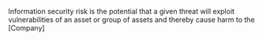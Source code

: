Information security risk is the potential that a given threat will exploit vulnerabilities of an asset or group of assets and thereby cause harm to the [Company]